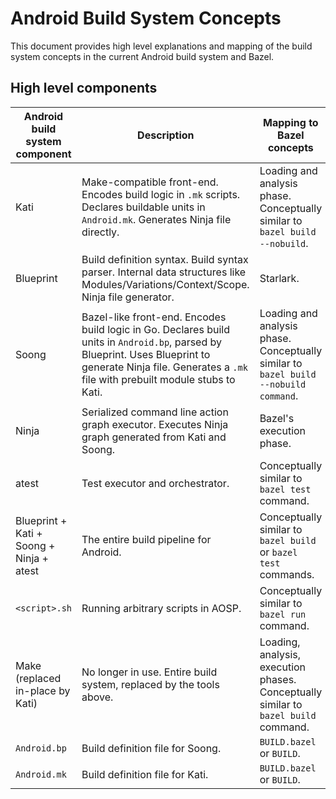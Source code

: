# Android Build System Concepts

This document provides high level explanations and mapping of the build system
concepts in the current Android build system and Bazel.

## High level components

|Android build system component|Description|Mapping to Bazel concepts|
|---|---|---|
|Kati|Make-compatible front-end. Encodes build logic in `.mk` scripts. Declares buildable units in `Android.mk`. Generates Ninja file directly.|Loading and analysis phase. Conceptually similar to `bazel build --nobuild`.|
|Blueprint|Build definition syntax. Build syntax parser. Internal data structures like Modules/Variations/Context/Scope. Ninja file generator.|Starlark.|
|Soong|Bazel-like front-end. Encodes build logic in Go. Declares build units in `Android.bp`, parsed by Blueprint. Uses Blueprint to generate Ninja file.  Generates a `.mk` file with prebuilt module stubs to Kati.|Loading and analysis phase. Conceptually similar to `bazel build --nobuild command`.|
|Ninja|Serialized command line action graph executor. Executes Ninja graph generated from Kati and Soong.|Bazel's execution phase.|
|atest|Test executor and orchestrator.|Conceptually similar to `bazel test` command.|
|Blueprint + Kati + Soong + Ninja + atest|The entire build pipeline for Android.|Conceptually similar to `bazel build` or `bazel test` commands.|
|`<script>.sh`|Running arbitrary scripts in AOSP.|Conceptually similar to `bazel run` command.|
|Make (replaced in-place by Kati)|No longer in use. Entire build system, replaced by the tools above.|Loading, analysis, execution phases. Conceptually similar to `bazel build` command.|
|`Android.bp`|Build definition file for Soong.|`BUILD.bazel` or `BUILD`.|
|`Android.mk`|Build definition file for Kati.|`BUILD.bazel` or `BUILD`.|
